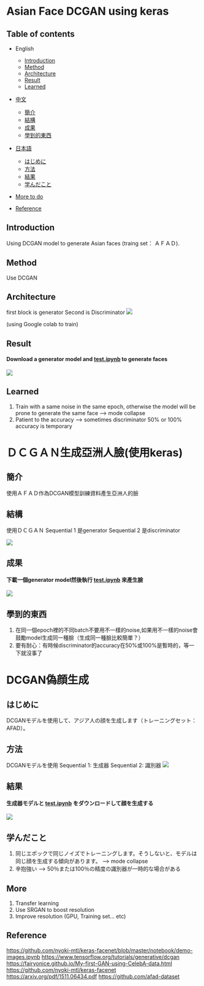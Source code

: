 # Asian Face DCGAN using keras
## Table of contents
* English
    * [Introduction](#Introduction)
    * [Method](#Method)
    * [Architecture](#Architecture)
    * [Result](#Result)
    * [Learned](#Learned)

* [中文](#ＤＣＧＡＮ生成亞洲人臉(使用keras))
    * [簡介](#簡介)
    * [結構](#結構)
    * [成果](#成果)
    * [學到的東西](#學到的東西)


* [日本語](#DCGAN偽顔生成)
    * [はじめに](#はじめに)
    * [方法](#方法)
    * [結果](#結果)
    * [学んだこと](#学んだこと)


* [More to do](#More)
* [Reference](#Reference)
## Introduction
Using DCGAN model to generate Asian faces (traing set： ＡＦＡＤ).

## Method
Use DCGAN
## Architecture
first block is generator
Second is Discriminator
![](https://i.imgur.com/Neh3pu8.png)

(using Google colab to train)

 
## Result
#### Download a generator model and [test.ipynb](/test.ipynb) to generate faces
![](https://i.imgur.com/Z9wyikq.gif)

## Learned
1. Train with a same noise in the same epoch, otherwise the model will be prone to generate the same face --> mode collapse
2. Patient to the accuracy --> sometimes discriminator 50% or 100% accuracy is temporary


# ＤＣＧＡＮ生成亞洲人臉(使用keras)

## 簡介
使用ＡＦＡＤ作為DCGAN模型訓練資料產生亞洲人的臉

## 結構
使用ＤＣＧＡＮ
Sequential 1 是generator
Sequential 2 是discriminator

![](https://i.imgur.com/Neh3pu8.png)
## 成果
#### 下載一個generator model然後執行 [test.ipynb](/test.ipynb) 來產生臉
![](https://i.imgur.com/Z9wyikq.gif)

## 學到的東西
1. 在同一個epoch裡的不同batch不要用不一樣的noise,如果用不一樣的noise會鼓勵model生成同一種臉（生成同一種臉比較簡單？）
2. 要有耐心：有時候discriminator的accuracy在50%或100%是暫時的，等一下就沒事了


# DCGAN偽顔生成

## はじめに
DCGANモデルを使用して、アジア人の顔を生成します（トレーニングセット：AFAD）。
## 方法
DCGANモデルを使用
Sequential 1: 生成器
Sequential 2: 識別器
![](https://i.imgur.com/Neh3pu8.png)

## 結果
#### 生成器モデルと [test.ipynb](/test.ipynb) をダウンロードして顔を生成する
![](https://i.imgur.com/Z9wyikq.gif)

## 学んだこと
1. 同じエポックで同じノイズでトレーニングします。そうしないと、モデルは同じ顔を生成する傾向があります。 --> mode collapse
2. 辛抱強い --> 50％または100％の精度の識別器が一時的な場合がある

## More
1. Transfer learning
2. Use SRGAN to boost resolution
3. Improve resolution (GPU, Training set... etc)
## Reference
https://github.com/nyoki-mtl/keras-facenet/blob/master/notebook/demo-images.ipynb
https://www.tensorflow.org/tutorials/generative/dcgan
https://fairyonice.github.io/My-first-GAN-using-CelebA-data.html
https://github.com/nyoki-mtl/keras-facenet
https://arxiv.org/pdf/1511.06434.pdf
https://github.com/afad-dataset
